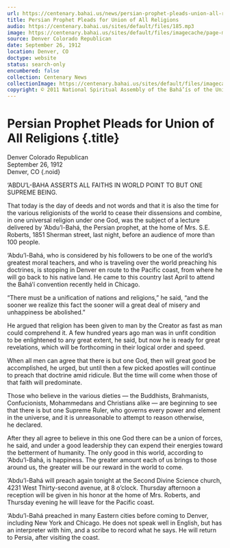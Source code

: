 ```yaml
---
url: https://centenary.bahai.us/news/persian-prophet-pleads-union-all-religions
title: Persian Prophet Pleads for Union of All Religions
audio: https://centenary.bahai.us/sites/default/files/185.mp3
image: https://centenary.bahai.us/sites/default/files/imagecache/page-main-image/images/press_clippings/09-26-1912%20Denver%20Republican%20Persian%20Prophet%20Pleads%20for%20Union%20of%20All%20Religions.png
source: Denver Colorado Republican
date: September 26, 1912
location: Denver, CO
doctype: website
status: search-only
encumbered: false
collection: Centenary News
collectionImage: https://centenary.bahai.us/sites/default/files/imagecache/theme-image/main_image/abdulbaha-overview-small_0.jpg
copyright: © 2011 National Spiritual Assembly of the Bahá’ís of the United States
---
```



# Persian Prophet Pleads for Union of All Religions {.title}

Denver Colorado Republican  
September 26, 1912  
Denver, CO
{.noid}  



‘ABDU’L-BAHA ASSERTS ALL FAITHS IN WORLD POINT TO BUT ONE SUPREME BEING.

That today is the day of deeds and not words and that it is also the time for the various religionists of the world to cease their dissensions and combine, in one universal religion under one God, was the subject of a lecture delivered by ‘Abdu’l-Bahá, the Persian prophet, at the home of Mrs. S.E. Roberts, 1851 Sherman street, last night, before an audience of more than 100 people.

‘Abdu’l-Bahá, who is considered by his followers to be one of the world’s greatest moral teachers, and who is traveling over the world preaching his doctrines, is stopping in Denver en route to the Pacific coast, from where he will go back to his native land. He came to this country last April to attend the Bahá’í convention recently held in Chicago.

“There must be a unification of nations and religions,” he said, “and the sooner we realize this fact the sooner will a great deal of misery and unhappiness be abolished.”

He argued that religion has been given to man by the Creator as fast as man could comprehend it. A few hundred years ago man was in unfit condition to be enlightened to any great extent, he said, but now he is ready for great revelations, which will be forthcoming in their logical order and speed.

When all men can agree that there is but one God, then will great good be accomplished, he urged, but until then a few picked apostles will continue to preach that doctrine amid ridicule. But the time will come when those of that faith will predominate.

Those who believe in the various dieties — the Buddhists, Brahmanists, Confucionists, Mohammedans and Christians alike — are beginning to see that there is but one Supreme Ruler, who governs every power and element in the universe, and it is unreasonable to attempt to reason otherwise, he declared.

After they all agree to believe in this one God there can be a union of forces, he said, and under a good leadership they can expend their energies toward the betterment of humanity. The only good in this world, according to ‘Abdu’l-Bahá, is happiness. The greater amount each of us brings to those around us, the greater will be our reward in the world to come.

‘Abdu’l-Bahá will preach again tonight at the Second Divine Science church, 4231 West Thirty-second avenue, at 8 o’clock. Thursday afternoon a reception will be given in his honor at the home of Mrs. Roberts, and Thursday evening he will leave for the Pacific coast.

‘Abdu’l-Bahá preached in many Eastern cities before coming to Denver, including New York and Chicago. He does not speak well in English, but has an interpreter with him, and a scribe to record what he says. He will return to Persia, after visiting the coast.